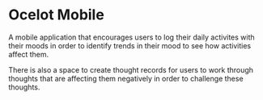 # Ocelot Mobile

A mobile application that encourages users to log their daily activites with their moods in order to identify trends in their mood to see how activities affect them.

There is also a space to create thought records for users to work through thoughts that are affecting them negatively in order to challenge these thoughts.
